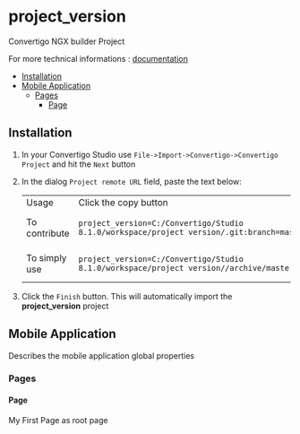 


# project_version

Convertigo NGX builder Project


For more technical informations : [documentation](./project.md)

- [Installation](#installation)
- [Mobile Application](#mobile-application)
    - [Pages](#pages)
        - [Page](#page)


## Installation

1. In your Convertigo Studio use `File->Import->Convertigo->Convertigo Project` and hit the `Next` button
2. In the dialog `Project remote URL` field, paste the text below:
   <table>
     <tr><td>Usage</td><td>Click the copy button</td></tr>
     <tr><td>To contribute</td><td>

     ```
     project_version=C:/Convertigo/Studio 8.1.0/workspace/project_version/.git:branch=master
     ```
     </td></tr>
     <tr><td>To simply use</td><td>

     ```
     project_version=C:/Convertigo/Studio 8.1.0/workspace/project_version//archive/master.zip
     ```
     </td></tr>
    </table>
3. Click the `Finish` button. This will automatically import the __project_version__ project


## Mobile Application

Describes the mobile application global properties

### Pages

#### Page

My First Page as root page



